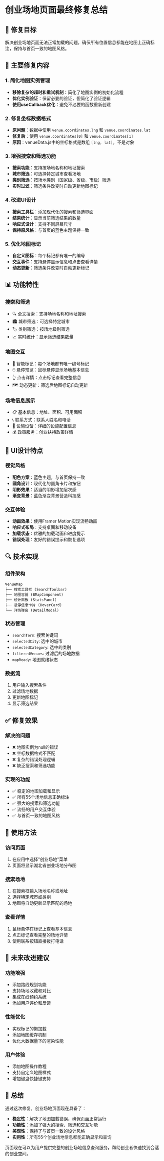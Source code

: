 # 创业场地页面最终修复总结

## 🎯 修复目标
解决创业场地页面无法正常加载的问题，确保所有位置信息都能在地图上正确标注，保持与首页一致的地图风格。

## 🔧 主要修复内容

### 1. 简化地图实例管理
- **移除复杂的超时和重试机制**：简化了地图实例的初始化流程
- **优化实例验证**：保留必要的验证，但简化了验证逻辑
- **使用useCallback优化**：避免不必要的函数重新创建

### 2. 修复坐标数据格式
- **原问题**：数据中使用 `venue.coordinates.lng` 和 `venue.coordinates.lat`
- **修复后**：使用 `venue.coordinates[0]` 和 `venue.coordinates[1]`
- **原因**：venueData.js中的坐标格式是数组 `[lng, lat]`，不是对象

### 3. 增强搜索和筛选功能
- **搜索功能**：支持按场地名称和地址搜索
- **城市筛选**：可选择特定城市查看场地
- **类别筛选**：按场地类别（国家级、省级、市级）筛选
- **实时过滤**：筛选条件改变时自动更新地图标记

### 4. 改进UI设计
- **搜索工具栏**：添加现代化的搜索和筛选界面
- **结果统计**：显示当前筛选结果的数量
- **响应式设计**：支持不同屏幕尺寸
- **保持原风格**：与首页的蓝色主题保持一致

### 5. 优化地图标记
- **自定义图标**：每个标记都有唯一的编号
- **交互事件**：支持悬停显示信息和点击查看详情
- **动态更新**：筛选条件改变时自动更新标记

## 📊 功能特性

### 搜索和筛选
- 🔍 全文搜索：支持场地名称和地址搜索
- 🏙️ 城市筛选：可选择特定城市
- 🏷️ 类别筛选：按场地级别筛选
- 📈 实时统计：显示筛选结果数量

### 地图交互
- 📍 智能标记：每个场地都有唯一编号标记
- 🖱️ 悬停预览：鼠标悬停显示场地基本信息
- 👆 点击详情：点击标记查看完整信息
- 🗺️ 动态更新：筛选后地图标记自动更新

### 场地信息展示
- 📋 基本信息：地址、面积、可用面积
- 📞 联系方式：联系人姓名和电话
- 🏢 设施设备：详细的设施配置信息
- 💰 政策服务：创业扶持政策详情

## 🎨 UI设计特点

### 视觉风格
- **配色方案**：蓝色主题，与首页保持一致
- **圆角设计**：现代化的圆角卡片和按钮
- **阴影效果**：适当的阴影增加层次感
- **渐变背景**：蓝色渐变背景营造科技感

### 交互体验
- **动画效果**：使用Framer Motion实现流畅动画
- **响应式布局**：支持桌面和移动设备
- **加载状态**：优雅的加载动画和进度提示
- **错误处理**：友好的错误提示和恢复选项

## 🔍 技术实现

### 组件架构
```
VenueMap
├── 搜索工具栏 (SearchToolbar)
├── 地图容器 (BMapComponent)
├── 统计面板 (StatsPanel)
├── 悬停信息卡片 (HoverCard)
└── 详情弹窗 (DetailModal)
```

### 状态管理
- `searchTerm`: 搜索关键词
- `selectedCity`: 选中的城市
- `selectedCategory`: 选中的类别
- `filteredVenues`: 过滤后的场地数据
- `mapReady`: 地图就绪状态

### 数据流
1. 用户输入搜索条件
2. 过滤场地数据
3. 更新地图标记
4. 显示筛选结果

## ✅ 修复效果

### 解决的问题
- ❌ 地图实例为null的错误
- ❌ 坐标数据格式不匹配
- ❌ 复杂的错误处理逻辑
- ❌ 缺乏搜索和筛选功能

### 实现的功能
- ✅ 稳定的地图加载和显示
- ✅ 所有55个场地信息正确标注
- ✅ 强大的搜索和筛选功能
- ✅ 流畅的用户交互体验
- ✅ 与首页一致的地图风格

## 🚀 使用方法

### 访问页面
1. 在应用中选择"创业场地"菜单
2. 页面将显示湖北省创业场地分布图

### 搜索场地
1. 在搜索框输入场地名称或地址
2. 选择特定城市或类别
3. 地图将自动更新显示匹配的场地

### 查看详情
1. 鼠标悬停在标记上查看基本信息
2. 点击标记查看完整的场地详情
3. 使用联系按钮直接拨打电话

## 🔮 未来改进建议

### 功能增强
- 添加路线规划功能
- 支持场地收藏和对比
- 集成在线预约系统
- 添加用户评价和反馈

### 性能优化
- 实现标记的懒加载
- 添加地图缓存机制
- 优化大数据量下的渲染性能

### 用户体验
- 添加地图操作教程
- 支持自定义地图样式
- 增加键盘快捷键支持

## 📝 总结

通过这次修复，创业场地页面现在具备了：
- **稳定性**：解决了地图加载错误，确保页面正常运行
- **功能性**：添加了强大的搜索、筛选和交互功能
- **美观性**：保持了与首页一致的设计风格
- **实用性**：所有55个创业场地信息都能正确显示和查询

页面现在可以为用户提供完整的创业场地信息查询服务，帮助创业者快速找到合适的创业空间。

